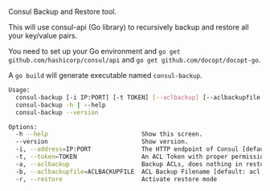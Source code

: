 Consul Backup and Restore tool.

This will use consul-api (Go library) to recursively backup and restore all your
key/value pairs.

You need to set up your Go environment and `go get github.com/hashicorp/consul/api`
and `go get github.com/docopt/docopt-go`.

A `go build` will generate executable named `consul-backup`.

```sh
Usage:
  consul-backup [-i IP:PORT] [-t TOKEN] [--aclbackup] [--aclbackupfile ACLBACKUPFILE] [--restore] <filename>
  consul-backup -h | --help
  consul-backup --version

Options:
  -h --help                          Show this screen.
  --version                          Show version.
  -i, --address=IP:PORT              The HTTP endpoint of Consul [default: 127.0.0.1:8500].
  -t, --token=TOKEN                  An ACL Token with proper permissions in Consul [default: ].
  -a, --aclbackup                    Backup ACLs, does nothing in restore mode. ACL restore not available at this time.
  -b, --aclbackupfile=ACLBACKUPFILE  ACL Backup Filename [default: acl.bkp].
  -r, --restore                      Activate restore mode
```


